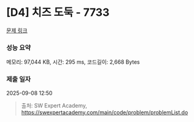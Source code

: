 # [D4] 치즈 도둑 - 7733 

[문제 링크](https://swexpertacademy.com/main/code/problem/problemDetail.do?contestProbId=AWrDOdQqRCUDFARG) 

### 성능 요약

메모리: 97,044 KB, 시간: 295 ms, 코드길이: 2,668 Bytes

### 제출 일자

2025-09-08 12:50



> 출처: SW Expert Academy, https://swexpertacademy.com/main/code/problem/problemList.do
